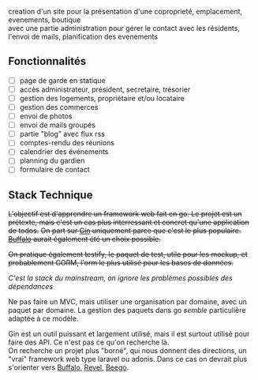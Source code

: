 creation d'un site pour la présentation d'une coproprieté, emplacement, evenements, boutique  
avec une partie administration pour gérer le contact avec les résidents, l'envoi de mails, planification des evenements

## Fonctionnalités

- [ ] page de garde en statique
- [ ] accès administrateur, président, secretaire, trésorier
- [ ] gestion des logements, propriétaire et/ou locataire
- [ ] gestion des commerces
- [ ] envoi de photos
- [ ] envoi de mails groupés
- [ ] partie "blog" avec flux rss
- [ ] comptes-rendu des réunions
- [ ] calendrier des événements
- [ ] planning du gardien
- [ ] formulaire de contact

## Stack Technique

~~L'objectif est d'apprendre un framework web fait en go. Le projet est un prétexte, mais c'est un cas plus interressant et concret qu'une application de todos.~~
~~On part sur [Gin](https://gin-gonic.com/docs/quickstart/) uniquement parce que c'est le plus populaire.~~
~~[Buffalo](https://github.com/gobuffalo/buffalo) aurait également été un choix possible.~~

~~On pratique également testify, le paquet de test, utile pour les mockup, et probablement GORM, l'orm le plus utilisé pour les bases de données.~~

_C'est la stack du mainstream, on ignore les problèmes possibles des dépendances_

Ne pas faire un MVC, mais utiliser une organisation par domaine, avec un paquet par domaine. La gestion des paquets dans go _semble_ particulière adaptée à ce modèle.

Gin est un outil puissant et largement utilisé, mais il est surtout utilisé pour faire des API. Ce n'est pas ce qu'on recherche là.  
On recherche un projet plus "borné", qui nous donnent des directions, un "vrai" framework web type laravel ou adonis. Dans ce cas on devrait plus s'orienter vers [Buffalo](https://github.com/gobuffalo/buffalo), [Revel](https://github.com/revel/revel), [Beego](https://github.com/beego/beego/).
